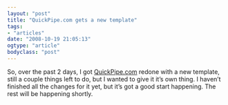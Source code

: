 ```yaml
---
layout: "post"
title: "QuickPipe.com gets a new template"
tags: 
- "articles"
date: "2008-10-19 21:05:13"
ogtype: "article"
bodyclass: "post"
---
```


So, over the past 2 days, I got [QuickPipe.com](http://www.quickpipe.com) redone with a new template, still a couple things left to do, but I wanted to give it it’s own thing. I haven’t finished all the changes for it yet, but it’s got a good start happening. The rest will be happening shortly.